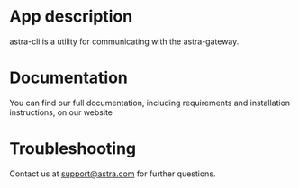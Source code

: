 # App description

astra-cli is a utility for communicating with the astra-gateway.

# Documentation
You can find our full documentation, including requirements and installation instructions, on our website

# Troubleshooting

Contact us at support@astra.com for further questions.

